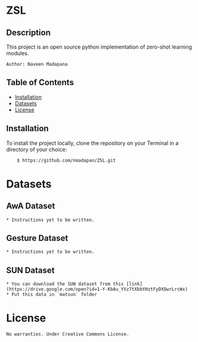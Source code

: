 # ZSL

## Description

This project is an open source python implementation of zero-shot learning modules.

    Author: Naveen Madapana

## Table of Contents

   * [Installation](#installation)
   * [Datasets](#datasets)
   * [License](#license)

## Installation

To install the project locally, clone the repository on your Terminal in a directory of your choice:

```
	$ https://github.com/nmadapan/ZSL.git
```

# Datasets

## AwA Dataset
	* Instructions yet to be written. 

## Gesture Dataset
	* Instructions yet to be written. 

## SUN Dataset
	* You can download the SUN dataset from this [link](https://drive.google.com/open?id=1-Y-KbAu_YVz7tXbbYHztFyDXOwrLrcWx)
	* Put this data in `matsun` folder

# License
	No warranties. Under Creative Commons License.